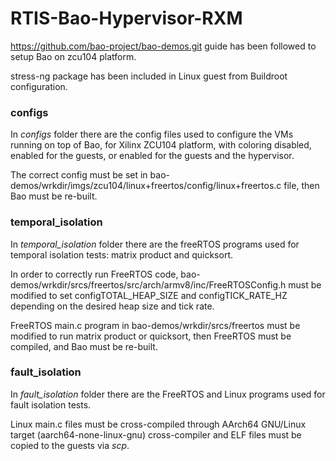 # RTIS-Bao-Hypervisor-RXM

https://github.com/bao-project/bao-demos.git guide has been followed to setup Bao on zcu104 platform. 

stress-ng package has been included in Linux guest from Buildroot configuration.

### configs
In _configs_ folder there are the config files used to configure the VMs running on top of Bao, for Xilinx ZCU104 platform, with coloring disabled, enabled for the guests, or enabled for the guests and the hypervisor.

The correct config must be set in bao-demos/wrkdir/imgs/zcu104/linux+freertos/config/linux+freertos.c file, then Bao must be re-built.

### temporal_isolation
In _temporal\_isolation_ folder there are the freeRTOS programs used for temporal isolation tests: matrix product and quicksort.

In order to correctly run FreeRTOS code, bao-demos/wrkdir/srcs/freertos/src/arch/armv8/inc/FreeRTOSConfig.h must be modified to set configTOTAL_HEAP_SIZE and configTICK_RATE_HZ depending on the desired heap size and tick rate.

FreeRTOS main.c program in bao-demos/wrkdir/srcs/freertos must be modified to run matrix product or quicksort, then FreeRTOS must be compiled, and Bao must be re-built. 

### fault_isolation
In _fault\_isolation_ folder there are the FreeRTOS and Linux programs used for fault isolation tests.

Linux main.c files must be cross-compiled through AArch64 GNU/Linux target (aarch64-none-linux-gnu) cross-compiler and ELF files must be copied to the guests via _scp_. 
